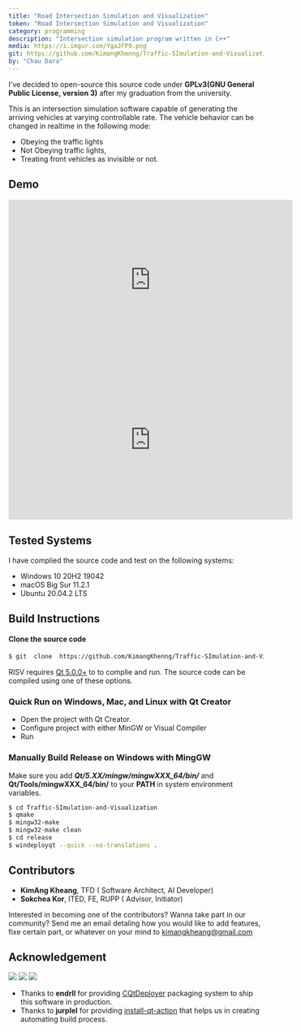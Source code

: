 ```yaml
---
title: "Road Intersection Simulation and Visualization"
token: "Road Intersection Simulation and Visualization"
category: programming
description: "Intersection simulation program written in C++"
media: https://i.imgur.com/YgaJFP9.png
git: https://github.com/KimangKhenng/Traffic-SImulation-and-Visualization
by: "Chau Dara"
---
```


I've decided to open-source this source code under **GPLv3(GNU General Public License, version 3)** after my graduation from the university.

This is an intersection simulation software capable of generating the arriving vehicles at varying controllable rate. The vehicle behavior can be changed in realtime in the following mode:

- Obeying the traffic lights 
- Not Obeying traffic lights, 
- Treating front vehicles as invisible or not.
  
## Demo

<div class="video-container">
  <iframe width="560" height="315" src="https://www.youtube.com/embed/yKl4c4eQUy8" title="YouTube video player" frameborder="0" allow="accelerometer; autoplay; clipboard-write; encrypted-media; gyroscope; picture-in-picture" allowfullscreen></iframe>
</div>
<div class="video-container">
  <iframe width="560" height="315" src="https://www.youtube.com/embed/r1cmzhc8LH8" title="YouTube video player" frameborder="0" allow="accelerometer; autoplay; clipboard-write; encrypted-media; gyroscope; picture-in-picture" allowfullscreen></iframe>
</div>

##  Tested  Systems
I have complied the source code and test on the following systems:

* Windows  10 20H2 19042
* macOS  Big Sur 11.2.1
* Ubuntu 20.04.2 LTS

##  Build  Instructions
#### Clone the source code
```sh   
$ git  clone  https://github.com/KimangKhenng/Traffic-SImulation-and-Visualization.git  
``` 
RISV  requires  [Qt  5.0.0+](https://download.qt.io/archive/qt/)  to  to  complie  and  run.  The  source  code  can  be  compiled  using  one  of  these  options. 
###  Quick Run on Windows, Mac, and Linux  with  Qt  Creator
- Open the project with Qt Creator.
- Configure project with either MinGW or Visual Compiler
- Run
###  Manually Build Release on Windows with MingGW
Make sure you add ***Qt/5.XX/mingw/mingwXXX_64/bin/*** and **Qt/Tools/mingwXXX_64/bin/** to your **PATH** in system environment variables.

```sh  
$ cd Traffic-SImulation-and-Visualization  
$ qmake  
$ mingw32-make  
$ mingw32-make clean  
$ cd release  
$ windeployqt --quick --no-translations .  
```  
##  Contributors
- **KimAng Kheang**, TFD ( Software Architect, AI Developer)
- **Sokchea Kor**, ITED, FE, RUPP ( Advisor, Initiator)

Interested in becoming one of the contributors? Wanna take part in our community? Send me an email detaling how you would like to add features, fixe certain part, or whatever on your mind to kimangkheang@gmail.com
## Acknowledgement
<div class="flex flex-row space-x-2">
  <a href="https://www.rupp.edu.kh/fe/" target="_blank"><img src="https://i.imgur.com/VRomAuU.jpg" ></a>
  <a href="https://www.rupp.edu.kh/" target="_blank"><img src="https://i.imgur.com/UyGOhnf.png" ></a>
  <a href="https://www.youtube.com/c/TeachingForDevelopment" target="_blank"><img src="https://i.imgur.com/LW2lDla.png" ></a>
</div>

- Thanks to **endrll**  for providing [CQtDeployer](https://github.com/QuasarApp/CQtDeployer) packaging system to ship this software in production.
- Thanks to **jurplel** for providing [install-qt-action](https://github.com/jurplel/install-qt-action) that helps us in creating automating build process.
